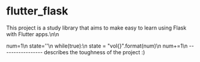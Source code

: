 # flutter_flask
This project is a study library that aims to make easy to learn using Flask with Flutter apps.\n\n

num=1\n
state=''\n
while(true):\n
  state = "vol{}".format(num)\n
  num+=1\n
----------------- describes the toughness of the project :)  
